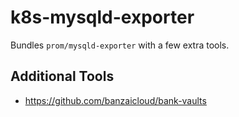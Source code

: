 # k8s-mysqld-exporter

Bundles `prom/mysqld-exporter` with a few extra tools.

## Additional Tools

- https://github.com/banzaicloud/bank-vaults
